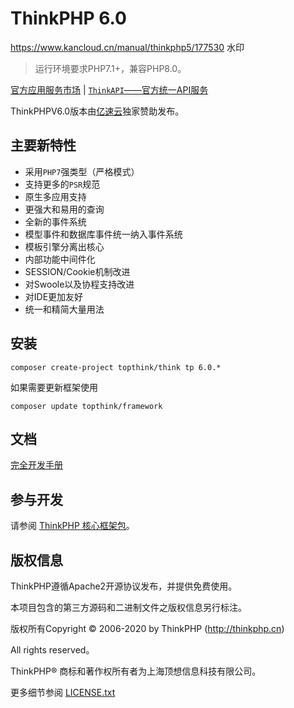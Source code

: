 ThinkPHP 6.0
===============
https://www.kancloud.cn/manual/thinkphp5/177530
水印
> 运行环境要求PHP7.1+，兼容PHP8.0。

[官方应用服务市场](https://market.topthink.com) | [`ThinkAPI`——官方统一API服务](https://docs.topthink.com/think-api)

ThinkPHPV6.0版本由[亿速云](https://www.yisu.com/)独家赞助发布。

## 主要新特性

* 采用`PHP7`强类型（严格模式）
* 支持更多的`PSR`规范
* 原生多应用支持
* 更强大和易用的查询
* 全新的事件系统
* 模型事件和数据库事件统一纳入事件系统
* 模板引擎分离出核心
* 内部功能中间件化
* SESSION/Cookie机制改进
* 对Swoole以及协程支持改进
* 对IDE更加友好
* 统一和精简大量用法

## 安装

~~~
composer create-project topthink/think tp 6.0.*
~~~

如果需要更新框架使用
~~~
composer update topthink/framework
~~~

## 文档

[完全开发手册](https://www.kancloud.cn/manual/thinkphp6_0/content)

## 参与开发

请参阅 [ThinkPHP 核心框架包](https://github.com/top-think/framework)。

## 版权信息

ThinkPHP遵循Apache2开源协议发布，并提供免费使用。

本项目包含的第三方源码和二进制文件之版权信息另行标注。

版权所有Copyright © 2006-2020 by ThinkPHP (http://thinkphp.cn)

All rights reserved。

ThinkPHP® 商标和著作权所有者为上海顶想信息科技有限公司。

更多细节参阅 [LICENSE.txt](LICENSE.txt)
